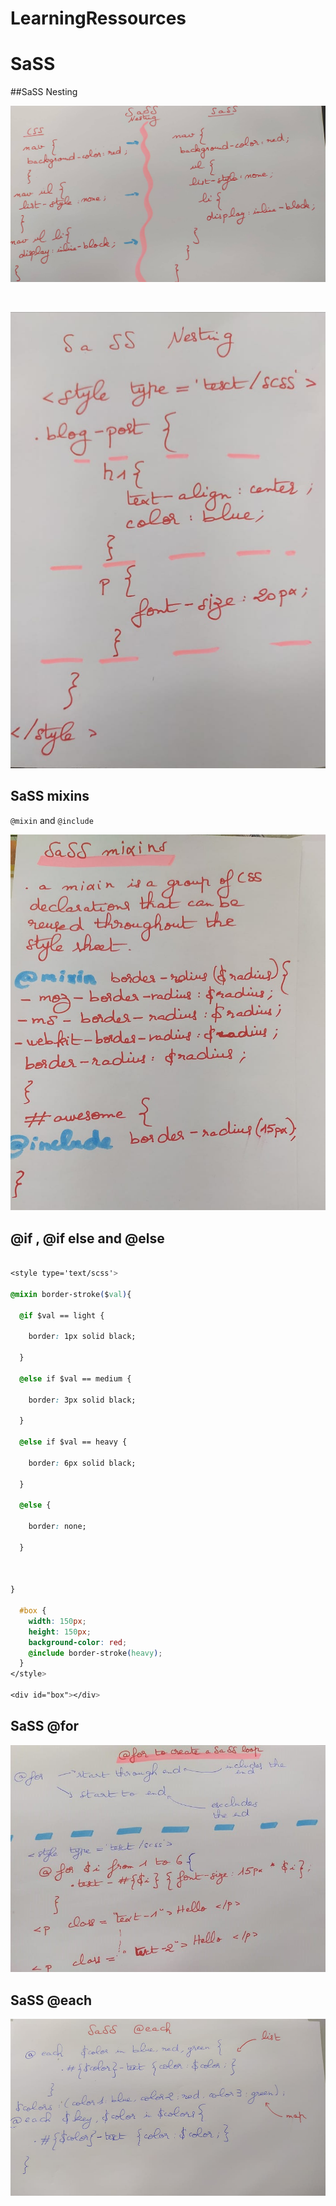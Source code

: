 
<!-- README.md is generated from README.Rmd. Please edit that file -->

# LearningRessources

# SaSS

\#\#SaSS Nesting

![](pictures/sass_nesting.jpg)

<br>

![](pictures/sass_nesting2.jpg)

## SaSS mixins

`@mixin` and `@include`

![](pictures/sass_mixins.jpg)

## @if , @if else and @else

``` css

<style type='text/scss'>

@mixin border-stroke($val){

  @if $val == light {

    border: 1px solid black;

  } 
  
  @else if $val == medium {

    border: 3px solid black;

  } 
  
  @else if $val == heavy {

    border: 6px solid black;

  } 
  
  @else {

    border: none;

  }



}

  #box {
    width: 150px;
    height: 150px;
    background-color: red;
    @include border-stroke(heavy);
  }
</style>

<div id="box"></div>
```

## SaSS @for

![](pictures/sass_@for.jpg)

## SaSS @each

![](pictures/sass_@each.jpg)
